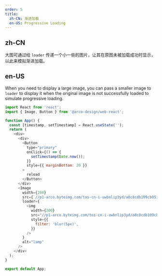 ```yaml
---
order: 5
title:
  zh-CN: 渐进加载
  en-US: Progressive Loading
---
```


## zh-CN

大图可通过给 `loader` 传递一个小一些的图片，让其在原图未被加载成功时显示，以此来模拟渐进加载。

## en-US

When you need to display a large image, you can pass a smaller image to `loader` to display it when the original image is not successfully loaded to simulate progressive loading.

```js
import React from 'react';
import { Image, Button } from '@arco-design/web-react';

function App() {
  const [timestamp, setTimestamp] = React.useState('');
  return (
    <div>
      <div>
        <Button
          type="primary"
          onClick={() => {
            setTimestamp(Date.now());
          }}
          style={{ marginBottom: 20 }}
        >
          reload
        </Button>
      </div>
      <Image
        width={200}
        src={`//p1-arco.byteimg.com/tos-cn-i-uwbnlip3yd/a8c8cdb109cb051163646151a4a5083b.png~tplv-uwbnlip3yd-webp.webp?timestamp=${timestamp}`}
        loader={
          <img
            width={200}
            src="//p1-arco.byteimg.com/tos-cn-i-uwbnlip3yd/a8c8cdb109cb051163646151a4a5083b.png~tplv-uwbnlip3yd-webp.webp"
            style={{
              filter: 'blur(5px)',
            }}
          />
        }
        alt="lamp"
      />
    </div>
  );
}

export default App;
```
